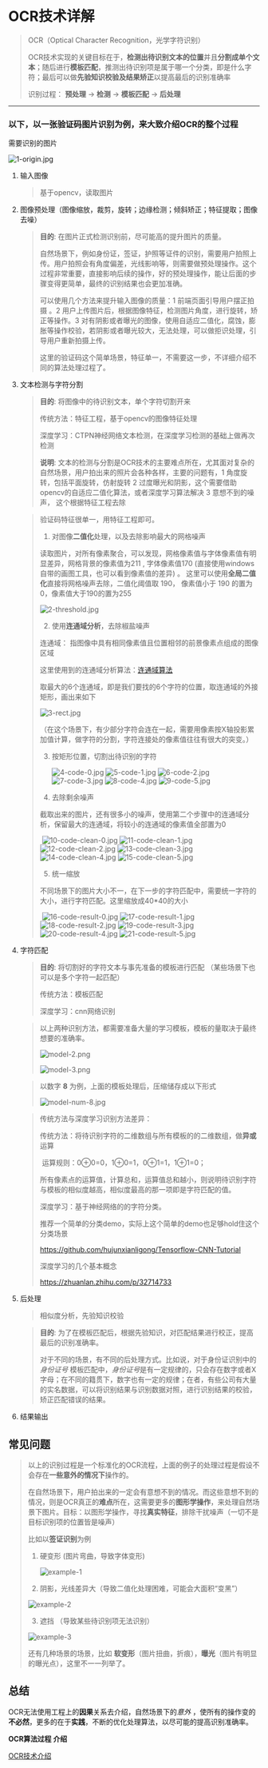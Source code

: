 #  OCR技术详解

> OCR（Optical Character Recognition，光学字符识别）
>
> OCR技术实现的关键目标在于，**检测出待识别文本的位置**并且**分割成单个文本**；随后进行**模板匹配**，推测出待识别项是属于哪一个分类，即是什么字符；最后可以做**先验知识校验及结果矫正**以提高最后的识别准确率
>
> 识别过程： **预处理**	->	**检测**	->	**模板匹配**	->	**后处理**

-----

### 以下，以一张验证码图片识别为例，来大致介绍OCR的整个过程

需要识别的图片

![1-origin.jpg](./img-ocr-introduce/1-origin.jpg)

1. 输入图像

   > 基于opencv，读取图片

2. 图像预处理（图像缩放，裁剪，旋转；边缘检测；倾斜矫正；特征提取；图像去噪）

   > **目的**:  在图片正式检测识别前，尽可能高的提升图片的质量。
   >
   > 自然场景下，例如身份证，签证，护照等证件的识别，需要用户拍照上传。用户拍照会有角度偏差，光线影响等，则需要做预处理操作。这个过程非常重要，直接影响后续的操作，好的预处理操作，能让后面的步骤变得更简单，最终的识别结果也会更加准确。
   >
   > 可以使用几个方法来提升输入图像的质量：1 前端页面引导用户摆正拍摄 。2 用户上传图片后，根据图像特征，检测图片角度，进行旋转，矫正等操作。3 对有阴影或者曝光的图像，使用自适应二值化，腐蚀，膨胀等操作校验，若阴影或者曝光较大，无法处理，可以做拒识处理，引导用户重新拍摄上传。
   >
   > 这里的验证码这个简单场景，特征单一，不需要这一步，不详细介绍不同的算法处理过程了。

3. 文本检测与字符分割

   > **目的**: 将图像中的待识别文本，单个字符切割开来
   >
   > 传统方法：特征工程，基于opencv的图像特征处理
   >
   > 深度学习：CTPN神经网络文本检测，在深度学习检测的基础上做再次检测
   >
   > **说明**: 文本的检测与分割是OCR技术的主要难点所在，尤其面对复杂的自然场景，用户拍出来的照片会各种各样，主要的问题有，1 角度旋转，包括平面旋转，仿射旋转 2 过度曝光和阴影，这个需要借助opencv的自适应二值化算法，或者深度学习算法解决 3 意想不到的噪声， 这个根据特征工程去除

   >验证码特征很单一，用特征工程即可。
   >
   >1. 对图像**二值化**处理，以及去除影响最大的网格噪声
   >
   >  读取图片，对所有像素聚合，可以发现，网格像素值与字体像素值有明显差异，网格背景的像素值为211 , 字体像素值170 (直接使用windows自带的画图工具，也可以看到像素值的差异) 。 这里可以使用**全局二值化**直接将网格噪声去除，二值化阈值取 190，  像素值小于 190 的置为0，像素值大于190的置为255
   >
   >  ![2-threshold.jpg](./img-ocr-introduce/2-threshold.jpg)
   >
   >2. 使用**连通域分析**，去除椒盐噪声
   >
   >  连通域： 指图像中具有相同像素值且位置相邻的前景像素点组成的图像区域
   >
   >  这里使用到的连通域分析算法：[连通域算法](./常用算法/连通域算法.md)
   >
   >  取最大的6个连通域，即是我们要找的6个字符的位置，取连通域的外接矩形，画出来如下
   >
   >  ![3-rect.jpg](./img-ocr-introduce/3-rect.jpg)
   >
   >  （在这个场景下，有少部分字符会连在一起，需要用像素按X轴投影累加值计算，做字符的分割，字符连接处的像素值往往有很大的突变。）
   >
   >3. 按矩形位置，切割出待识别的字符
   >
   >     ![4-code-0.jpg](./img-ocr-introduce/4-code-0.jpg)		![5-code-1.jpg](./img-ocr-introduce/5-code-1.jpg)		![6-code-2.jpg](./img-ocr-introduce/6-code-2.jpg)		![7-code-3.jpg](./img-ocr-introduce/7-code-3.jpg)		![8-code-4.jpg](./img-ocr-introduce/8-code-4.jpg)		![9-code-5.jpg](./img-ocr-introduce/9-code-5.jpg)
   >
   >4. 去除剩余噪声
   >
   >  截取出来的图片，还有很多小的噪声，使用第二个步骤中的连通域分析，保留最大的连通域，将较小的连通域的像素值全部置为0 
   >
   > ​	 ![10-code-clean-0.jpg](./img-ocr-introduce/10-code-clean-0.jpg)		![11-code-clean-1.jpg](./img-ocr-introduce/11-code-clean-1.jpg)		![12-code-clean-2.jpg](./img-ocr-introduce/12-code-clean-2.jpg)		![13-code-clean-3.jpg](./img-ocr-introduce/13-code-clean-3.jpg)		![14-code-clean-4.jpg](./img-ocr-introduce/14-code-clean-4.jpg)		![15-code-clean-5.jpg](./img-ocr-introduce/15-code-clean-5.jpg)
   >
   >5. 统一缩放
   >
   >  不同场景下的图片大小不一，在下一步的字符匹配中，需要统一字符的大小，进行字符匹配。这里缩放成40*40的大小
   >
   > ​	 ![16-code-result-0.jpg](./img-ocr-introduce/16-code-result-0.jpg)		![17-code-result-1.jpg](./img-ocr-introduce/17-code-result-1.jpg)		![18-code-result-2.jpg](./img-ocr-introduce/18-code-result-2.jpg) 	![19-code-result-3.jpg](./img-ocr-introduce/19-code-result-3.jpg)		![20-code-result-4.jpg](./img-ocr-introduce/20-code-result-4.jpg) 	![21-code-result-5.jpg](./img-ocr-introduce/21-code-result-5.jpg)
   >
   >  

4. 字符匹配

   > **目的**: 将切割好的字符文本与事先准备的模板进行匹配 （某些场景下也可以是多个字符一起匹配）
   >
   > 传统方法：模板匹配
   >
   > 深度学习：cnn网络识别

   > 以上两种识别方法，都需要准备大量的学习模板，模板的量取决于最终想要的准确率。
   >
   > ![model-2.png](./img-ocr-introduce/model-2.png)
   >
   > ![model-3.png](./img-ocr-introduce/model-3.png)

   > 以数字  **8**  为例，上面的模板处理后，压缩储存成以下形式
   >
   > ![model-num-8.jpg](./img-ocr-introduce/model-num-8.jpg)

   > 传统方法与深度学习识别方法差异：
   >
   > 传统方法：将待识别字符的二维数组与所有模板的的二维数组，做**异或**运算
   >
   > ​					运算规则：0⊕0=0，1⊕0=1，0⊕1=1，1⊕1=0；
   >
   > ​					所有像素点的运算值，计算总和，运算值总和越小，则说明待识别字符与模板的相似度越高，相似度最高的那一项即是字符匹配的值。
   >
   > 深度学习：基于神经网络的的字符分类。
   >
   > 推荐一个简单的分类demo，实际上这个简单的demo也足够hold住这个分类场景
   >
   > https://github.com/hujunxianligong/Tensorflow-CNN-Tutorial
   >
   > 深度学习的几个基本概念
   >
   > https://zhuanlan.zhihu.com/p/32714733

5. 后处理

   > 相似度分析，先验知识校验

   > **目的**: 	为了在模板匹配后，根据先验知识，对匹配结果进行校正，提高最后的识别准确率。
   >
   > 对于不同的场景，有不同的后处理方式。比如说，对于身份证识别中的 *身份证号* 模板匹配中，*身份证号*是有一定规律的，只会存在数字或者X字母；在不同的籍贯下，数字也有一定的规律；在者，有些公司有大量的实名数据，可以将识别结果与识别数据对照，进行识别结果的校验，矫正匹配错误的结果。

6. 结果输出

## 常见问题

> 以上的识别过程是一个标准化的OCR流程，上面的例子的处理过程是假设不会存在**一些意外的情况下**操作的。
>
> 在自然场景下，用户拍出来的一定会有意想不到的情况。而这些意想不到的情况，则是OCR真正的**难点**所在，这需要更多的**图形学操作**，来处理自然场景下图片。目标：以图形学操作，寻找**真实特征**，排除干扰噪声（一切不是目标识别项的位置皆是噪声）
>
> 比如以**签证识别**为例
>
> 1. 硬变形 (图片弯曲，导致字体变形)
>
>    ![example-1](./img-ocr-introduce/example-1.jpg)
>
> 2. 阴影，光线差异大（导致二值化处理困难，可能会大面积“变黑”）
>
> ![example-2](./img-ocr-introduce/example-2.jpg)
>
> 3. 遮挡 （导致某些待识别项无法识别）
>
> ![example-3](./img-ocr-introduce/example-3.jpg)
>
> 还有几种场景的场景，比如 **软变形**（图片扭曲，折痕），**曝光**（图片有明显的曝光点），这里不一一列举了。

## 总结

OCR无法使用工程上的**因果**关系去介绍，自然场景下的*意外* ，使所有的操作变的**不必然**，更多的在于**实践**，不断的优化处理算法，以尽可能的提高识别准确率。



**OCR算法过程 介绍**

[OCR技术介绍](./ocr/OCR技术介绍.md)







